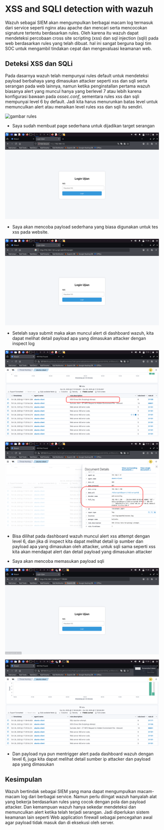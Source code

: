 # XSS and SQLI detection with wazuh

Wazuh sebagai SIEM akan mengumpulkan berbagai macam log termasuk dari service seperti nginx atau apache dan mencari serta mencocokan signature tertentu berdasarkan rules. Oleh karena itu wazuh dapat mendeteksi percobaan cross site scripting (xss) dan sql injection (sqli) pada web berdasarkan rules yang telah dibuat. hal ini sangat berguna bagi tim SOC untuk mengambil tindakan cepat dan mengevaluasi keamanan web. 

## Deteksi XSS dan SQLi

Pada dasarnya wazuh telah mempunyai rules default untuk mendeteksi payload berbahaya yang dimasukan attacker seperti xss dan sqli serta serangan pada web lainnya, namun ketika penginstallan pertama wazuh biasanya alert yang muncul hanya yang berlevel 7 atau lebih karena konfigurasi bawaan pada *ossec.conf*, sementara rules xss dan sqli mempunyai level 6 by default. Jadi kita harus menurunkan batas level untuk memunculkan alert atau menaikan level rules xss dan sqli itu sendiri.

![gambar rules](assets/img/rules-xss-sqli)

- Saya sudah membuat page sederhana untuk dijadikan target serangan

![gambar page](assets/img/page.png)

- Saya akan mencoba payload sederhana yang biasa digunakan untuk tes xss pada website.

![gambar payload](assets/img/payload-xss.png)

- Setelah saya submit maka akan muncul alert di dashboard wazuh, kita dapat melihat detail payload apa yang dimasukan attacker dengan inspect log

![gambar dashboard xss1](assets/img/dashboard-xss.png)

![gambar dashboard xss2](assets/img/dashboard-xss2.png)

- Bisa dilihat pada dashboard wazuh muncul alert xss attempt dengan level 6, dan jika di inspect kita dapat melihat detail ip sumber dan payload apa yang dimasukan oleh attacker, untuk sqli sama seperti xss kita akan mendapat alert dan detail payload yang dimasukan attacker

- Saya akan mencoba memasukan payload sqli 

![gambar payload sqli](assets/img/payload-sqli.png)

![gambar dashboard sqli](assets/img/dashboard-sqli.png)

- Dan payload nya pun mentrigger alert pada dashboard wazuh dengan level 6, juga kita dapat melihat detail sumber ip attacker dan payload apa yang dimasukan

## Kesimpulan

Wazuh bertindak sebagai SIEM yang mana dapat mengumpulkan macam-macam log dari berbagai service. Namun perlu diingat wazuh hanyalah alat yang bekerja berdasarkan rules yang cocok dengan pola dan payload attacker. Dan kemampuan wazuh hanya sekedar mendeteksi dan memunculkan alert ketika telah terjadi serangan. Jadi diperlukan sistem keamanan lain seperti Web application firewall sebagai pencegahan awal agar payload tidak masuk dan di eksekusi oleh server.
  
